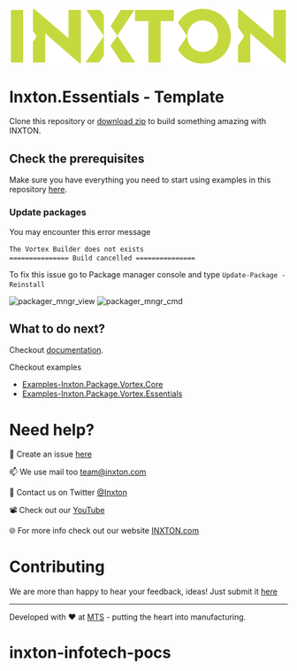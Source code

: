 ![Inxton logo](https://github.com/Inxton/Inxton.Vortex.Framework/raw/master/assets/logo.png)

# Inxton.Essentials - Template

Clone this repository or [download zip](https://github.com/Inxton/template.essentials/archive/master.zip) to build something amazing with INXTON.

## Check the prerequisites

Make sure you have everything you need to start using examples in this repository [here](https://github.com/Inxton/documentation/blob/master/PREREQUISITES.MD).


### Update packages
You may encounter this error message
```
The Vortex Builder does not exists
=============== Build cancelled ===============
```
To fix this issue go to Package manager console and type `Update-Package -Reinstall`

![packager_mngr_view](https://raw.githubusercontent.com/Inxton/documentation/master/common/assets/package_manager_console_view.png)
![packager_mngr_cmd](https://raw.githubusercontent.com/Inxton/documentation/master/common/assets/package_manager_console_command.png)



## What to do next?

Checkout [documentation](https://github.com/Inxton/documentation).

Checkout examples  
* [Examples-Inxton.Package.Vortex.Core](https://github.com/Inxton/Examples-Inxton.Package.Vortex.Core) 
* [Examples-Inxton.Package.Vortex.Essentials](https://github.com/Inxton/Examples-Inxton.Package.Vortex.Essentials)

# Need help?

🧪 Create an issue [here](https://github.com/Inxton/Feedback/issues/new/choose)

📫 We use mail too team@inxton.com 

🐤 Contact us on Twitter [@Inxton](https://twitter.com/inxtonteam)

📽 Check out our [YouTube](https://www.youtube.com/channel/UCB3EcnWyLSsV5gqSt8PRDXA/featured)

🌐 For more info check out our website [INXTON.com](https://www.inxton.com/)


# Contributing

We are more than happy to hear your feedback, ideas!
Just submit it [here](https://github.com/Inxton/Feedback/issues/new/choose)  

---
Developed with ❤ at [MTS](https://www.mts.sk/en) - putting the heart into manufacturing.
 
# inxton-infotech-pocs
